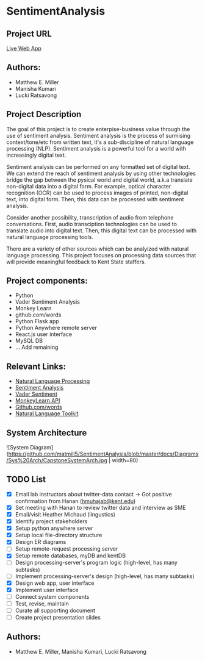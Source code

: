 # SentimentAnalysis

## Project URL
[Live Web App](https://capstone.pythonanywhere.com)

## Authors:

- Matthew E. Miller
- Manisha Kumari
- Lucki Ratsavong

## Project Description

The goal of this project is to create enterpise-business value through the use of sentiment analysis.  Sentiment analysis is the process of surmising context/tone/etc from written text, it's a sub-discipline of natural language processing (NLP).  Sentiment analysis is a powerful tool for a world with increasingly digital text.

Sentiment analysis can be performed on any formatted set of digital text.  We can extend the reach of sentiment analysis by using other technologies bridge the gap between the pysical world and digital world, a.k.a translate non-digital data into a digital form.  For example, optical character recognition (OCR) can be used to process images of printed, non-digital text, into digital form.  Then, this data can be processed with sentiment analysis.

Consider another possibility, transcription of audio from telephone conversations.  First, audio transciption technologies can be used to translate audio into digital text.  Then, this digital text can be processed with natural language processing tools.

There are a variety of other sources which can be analyized with natural language processing.  This project focuses on processing data sources that will provide meaningful feedback to Kent State staffers.

## Project components:

- Python
- Vader Sentiment Analysis
- Monkey Learn
- github.com/words
- Python Flask app
- Python Anywhere remote server
- React.js user interface
- MySQL DB
- ... Add remaining

## Relevant Links:

- [Natural Language Processing](https://en.wikipedia.org/wiki/Natural_language_processing)
- [Sentiment Analysis](https://en.wikipedia.org/wiki/Sentiment_analysis)
- [Vader Sentiment](https://github.com/cjhutto/vaderSentiment)
- [MonkeyLearn API](https://monkeylearn.com/)
- [Github.com/words](https://github.com/words)
- [Natural Language Toolkit](https://www.nltk.org/)

## System Architecture

![System Diagram](https://github.com/matmill5/SentimentAnalysis/blob/master/docs/Diagrams/Sys%20Arch/CapstoneSystemArch.jpg | width=80)

## TODO List

- [x] Email lab instructors about twitter-data contact -> Got positive confirmation from Hanan (hmuhajab@kent.edu)
- [x] Set meeting with Hanan to review twitter data and interview as SME
- [x] Email/visit Heather Michaud (lingustics)
- [x] Identify project stakeholders
- [x] Setup python anywhere server
- [x] Setup local file-directory structure
- [x] Design ER diagrams
- [ ] Setup remote-request processing server
- [x] Setup remote databases, myDB and kentDB
- [ ] Design processing-server's program logic (high-level, has many subtasks)
- [ ] Implement processing-server's design (high-level, has many subtasks)
- [x] Design web app, user interface
- [x] Implement user interface
- [ ] Connect system components
- [ ] Test, revise, maintain
- [ ] Curate all supporting document
- [ ] Create project presentation slides

## Authors:

- Matthew E. Miller, Manisha Kumari, Lucki Ratsavong
